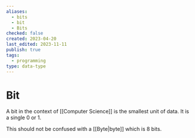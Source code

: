 ```yaml
---
aliases:
  - bits
  - bit
  - Bits
checked: false
created: 2023-04-20
last_edited: 2023-11-11
publish: true
tags:
  - programming
type: data-type
---
```

# Bit

A bit in the context of [[Computer Science]] is the smallest unit of data. It is a single 0 or 1.

This should not be confused with a [[Byte|byte]] which is 8 bits.
